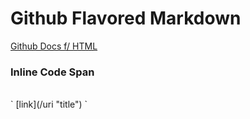# Github Flavored Markdown

[Github Docs f/ HTML](https://github.github.com/gfm/ "GFM")

### Inline Code Span
</br>
    ` [link](/uri "title") `

